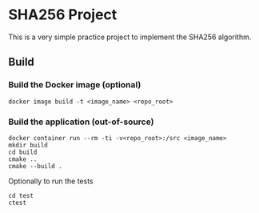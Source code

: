 # SHA256 Project

This is a very simple practice project to implement the SHA256 algorithm.

## Build

### Build the Docker image (optional)
```
docker image build -t <image_name> <repo_root>
```

### Build the application (out-of-source)
```
docker container run --rm -ti -v<repo_root>:/src <image_name>
mkdir build
cd build
cmake ..
cmake --build .
```
Optionally to run the tests
```
cd test
ctest
```
